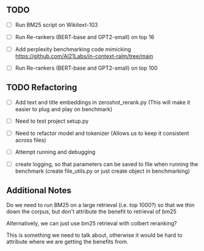 ## TODO 
- [ ] Run BM25 script on Wikitext-103
- [ ] Run Re-rankers (BERT-base and GPT2-small) on top 16 
- [ ] Add perplexity benchmarking code mimicking https://github.com/AI21Labs/in-context-ralm/tree/main
- [ ] Run Re-rankers (BERT-base and GPT2-small) on top 100


## TODO Refactoring
- [ ] Add text and title embeddings in zeroshot_rerank.py (This will make it easier to plug and play on benchmark)
- [ ] Need to test project setup.py
- [ ] Need to refactor model and tokenizer (Allows us to keep it consistent across files)
- [ ] Attempt running and debugging
- [ ] create logging, so that parameters can be saved to file when running the benchmark (create file_utils.py or just create object in benchmarking)


## Additional Notes

Do we need to run BM25 on a large retrieval (i.e. top 1000?) so that we thin down the corpus, but don't attribute the benefit to retrieval of bm25

Alternatively, we can just use bm25 retrieval with colbert reranking?

This is something we need to talk about, otherwise it would be hard to attribute where we are getting the benefits from.
